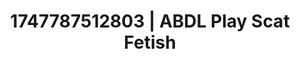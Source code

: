 ---
categories:
- Erotic vulnerability
- Creampie
- Intimate moaning
- Dark fantasy erotica
- Erotic tension build
image: /assets/images/1747787512803.jpg
layout: post
seo:
  description: Featured content with high-quality ABDL Play, Scat Fetish. HD images
    available.
  keywords: ABDL Play, Scat Fetish
  og_image: /assets/images/1747787512803.jpg
  schema_type: VisualArtwork
tags:
- ABDL Play
- '#1747787512803'
- Scat Fetish
title: 1747787512803 | ABDL Play Scat Fetish
---